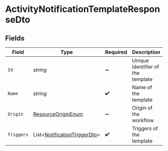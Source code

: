 # ActivityNotificationTemplateResponseDto


## Fields

| Field                                                                             | Type                                                                              | Required                                                                          | Description                                                                       |
| --------------------------------------------------------------------------------- | --------------------------------------------------------------------------------- | --------------------------------------------------------------------------------- | --------------------------------------------------------------------------------- |
| `Id`                                                                              | *string*                                                                          | :heavy_minus_sign:                                                                | Unique identifier of the template                                                 |
| `Name`                                                                            | *string*                                                                          | :heavy_check_mark:                                                                | Name of the template                                                              |
| `Origin`                                                                          | [ResourceOriginEnum](../../Models/Components/ResourceOriginEnum.md)               | :heavy_minus_sign:                                                                | Origin of the workflow                                                            |
| `Triggers`                                                                        | List<[NotificationTriggerDto](../../Models/Components/NotificationTriggerDto.md)> | :heavy_check_mark:                                                                | Triggers of the template                                                          |